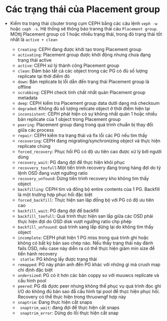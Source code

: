 <h1 align="center">Các trạng thái của Placement group</h1>


- Kiểm tra trạng thái clsuter trong cụm CEPH bằng các câu lệnh `veph -w` hoặc `ceph -s`. Hệ thống sẽ thông báo tranng thái cảu `Placement group`. MOttj Placement group có 1 hoặc nhiều trạng thái, trong đó trạng thái tốt nhất là `active + clean`

  - `Creating`: CEPH đang được khởi tạo trong Placement group
  - `activating`: Placement group được khởi động nhưng chưa đạng trạng thái active
  - `active`: CEPH xử lý thành công Placement group
  - `clean`: Đảm bảo tất cả các object trong các PG có đủ số lượng replicate tại thời điểm đó
  - `down`: Bản replicate bị lỗi dẫn đến trạng thái Placement group là offline
  - `scrubbing`: CEPH check tính chất nhất quán Placement group metadata
  - `deep`: CEPH kiểm tra Placement group data dưới dạng mã checksum
  - `degraded`: Không đủ số lượng relicate object ở thời điểm hiện tại
  - `inconsistent`: CEPH phát hiện có sự không nhất quán 1 hoặc nhiều bản replicate của 1 object trong Placement group
  - `peering`: Placement group đang trong quá trình chuẩn bị thay đổi giữa các process
  - `repair`: CEPH kiểm tra trạng thái và fix lỗi các PG nếu tìm thấy
  - `recovering`: CEPH đang migrating/synchronizing object và thực hiện replicate chúng
  - `forced_recovery`: Phục hồi PG có độ ưu tiên cao được xử lý bởi người dùng
  - `recovery_wait`: PG đang đợi để thực hiện khôi phục
  - `recovvery_toofull`:Một tiến trình recovery đang trong hàng đợi do tỷ lệnh OSD đang vượt ngưỡng ratio
  - `recovery_unfound`: Dừng tiến trình recovery kho không tìm thấy object
  - `backfilling`: CEPH tìm và đồng bộ entire contents của 1 PG. Backfill là một trường hợp phục hồi đặc biệt
  - `forced_backfill`: Thực hiện san lâp đồng bộ với PG có độ ưu tiên cao
  - `backfill_wait`: PG đang đợi để backfill
  - `backfill_toofull`: Quá trình thực hiện san lấp giữa các OSD phải thực hiện đợi do OSD disk vượt ngưỡng ratio chp phép
  - `backfill_unfouund`: quá trinh sang lấp dừng lại do không tìm thấy object
  - `incomplete`: CEPH phát hiện 1 PG miss trong quá trình ghi hoặc không có bất kỳ bản sao chép nào. Nếu thấy trạng thái này đánh fails OSD, nếu case này diễn ra có thể thực hiện giảm min size để tiến hành recovery
  - ` statle`: PG không lấy được trạng thái
  - `remapped`: PG này phản anh đến PG khác với những gì mà crush map chỉ định đặc biệt
  - `undersized`: PG có ít hơn các bản coppy so với muuwcs replicate và cấu hình pool
  - `peered`: PG đã đựơc peer nhưng không thể phục vụ quá trình đọc ghi I/O do không đủ bản sao đẫ cấu hình tại pool để thực hiện phục hồi. Recovery có thể thực hiện trong thruowngf hợp này 
  - `snaptrim`: Đang thực hiện cắt snaps
  - ` snaptrim_wait`: đang đợi để thực hiện cắt snaps
  - ` snaptrim_error`: Dừng do lỗi thực hiện cắt snap
  